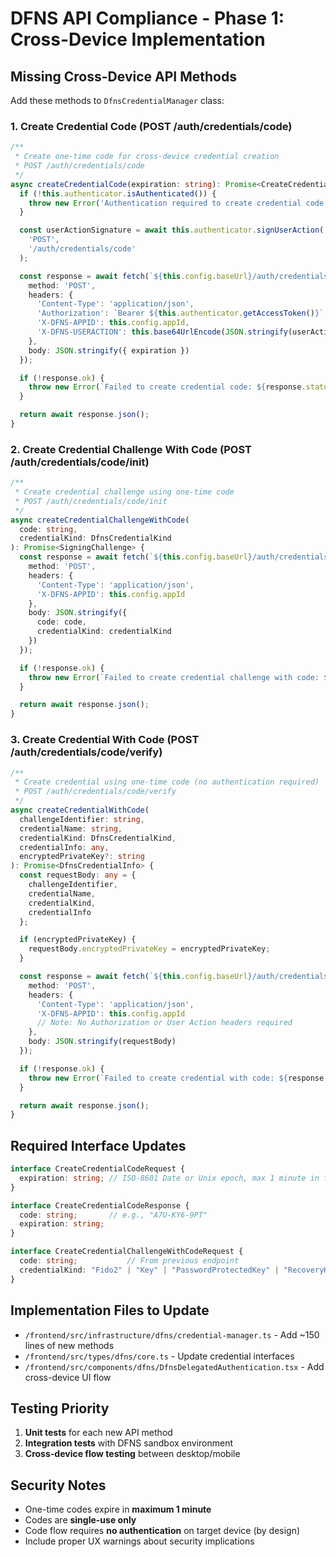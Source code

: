 # DFNS API Compliance - Phase 1: Cross-Device Implementation

## Missing Cross-Device API Methods

Add these methods to `DfnsCredentialManager` class:

### 1. Create Credential Code (POST /auth/credentials/code)

```typescript
/**
 * Create one-time code for cross-device credential creation
 * POST /auth/credentials/code
 */
async createCredentialCode(expiration: string): Promise<CreateCredentialCodeResponse> {
  if (!this.authenticator.isAuthenticated()) {
    throw new Error('Authentication required to create credential code');
  }

  const userActionSignature = await this.authenticator.signUserAction(
    'POST',
    '/auth/credentials/code'
  );

  const response = await fetch(`${this.config.baseUrl}/auth/credentials/code`, {
    method: 'POST',
    headers: {
      'Content-Type': 'application/json',
      'Authorization': `Bearer ${this.authenticator.getAccessToken()}`,
      'X-DFNS-APPID': this.config.appId,
      'X-DFNS-USERACTION': this.base64UrlEncode(JSON.stringify(userActionSignature))
    },
    body: JSON.stringify({ expiration })
  });

  if (!response.ok) {
    throw new Error(`Failed to create credential code: ${response.statusText}`);
  }

  return await response.json();
}
```

### 2. Create Credential Challenge With Code (POST /auth/credentials/code/init)

```typescript
/**
 * Create credential challenge using one-time code
 * POST /auth/credentials/code/init
 */
async createCredentialChallengeWithCode(
  code: string,
  credentialKind: DfnsCredentialKind
): Promise<SigningChallenge> {
  const response = await fetch(`${this.config.baseUrl}/auth/credentials/code/init`, {
    method: 'POST',
    headers: {
      'Content-Type': 'application/json',
      'X-DFNS-APPID': this.config.appId
    },
    body: JSON.stringify({
      code: code,
      credentialKind: credentialKind
    })
  });

  if (!response.ok) {
    throw new Error(`Failed to create credential challenge with code: ${response.statusText}`);
  }

  return await response.json();
}
```

### 3. Create Credential With Code (POST /auth/credentials/code/verify)

```typescript
/**
 * Create credential using one-time code (no authentication required)
 * POST /auth/credentials/code/verify
 */
async createCredentialWithCode(
  challengeIdentifier: string,
  credentialName: string,
  credentialKind: DfnsCredentialKind,
  credentialInfo: any,
  encryptedPrivateKey?: string
): Promise<DfnsCredentialInfo> {
  const requestBody: any = {
    challengeIdentifier,
    credentialName,
    credentialKind,
    credentialInfo
  };

  if (encryptedPrivateKey) {
    requestBody.encryptedPrivateKey = encryptedPrivateKey;
  }

  const response = await fetch(`${this.config.baseUrl}/auth/credentials/code/verify`, {
    method: 'POST',
    headers: {
      'Content-Type': 'application/json',
      'X-DFNS-APPID': this.config.appId
      // Note: No Authorization or User Action headers required
    },
    body: JSON.stringify(requestBody)
  });

  if (!response.ok) {
    throw new Error(`Failed to create credential with code: ${response.statusText}`);
  }

  return await response.json();
}
```

## Required Interface Updates

```typescript
interface CreateCredentialCodeRequest {
  expiration: string; // ISO-8601 Date or Unix epoch, max 1 minute in future
}

interface CreateCredentialCodeResponse {
  code: string;       // e.g., "A7U-KY6-9PT"
  expiration: string;
}

interface CreateCredentialChallengeWithCodeRequest {
  code: string;           // From previous endpoint
  credentialKind: "Fido2" | "Key" | "PasswordProtectedKey" | "RecoveryKey";
}
```

## Implementation Files to Update

- `/frontend/src/infrastructure/dfns/credential-manager.ts` - Add ~150 lines of new methods
- `/frontend/src/types/dfns/core.ts` - Update credential interfaces  
- `/frontend/src/components/dfns/DfnsDelegatedAuthentication.tsx` - Add cross-device UI flow

## Testing Priority

1. **Unit tests** for each new API method
2. **Integration tests** with DFNS sandbox environment  
3. **Cross-device flow testing** between desktop/mobile

## Security Notes

- One-time codes expire in **maximum 1 minute**
- Codes are **single-use only**
- Code flow requires **no authentication** on target device (by design)
- Include proper UX warnings about security implications
